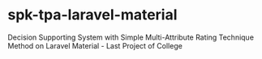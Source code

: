 # spk-tpa-laravel-material
Decision Supporting System with Simple Multi-Attribute Rating Technique Method on Laravel Material - Last Project of College
